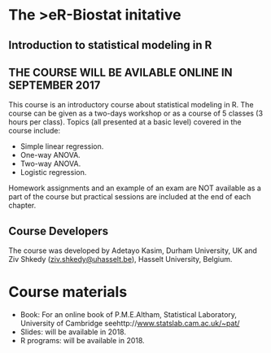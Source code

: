 # The >eR-Biostat initative
## Introduction to statistical modeling in R 
## THE COURSE WILL BE AVILABLE ONLINE IN SEPTEMBER 2017

This course is an introductory course about statistical modeling in R. The course can be given as a  two-days workshop or as a course of 5 classes (3 hours per class).
Topics (all presented at a basic level) covered in the course include:

* Simple linear regression.
* One-way ANOVA.
* Two-way ANOVA.
* Logistic regression.

Homework assignments and an example of an exam are NOT available as a part of the course but practical sessions are included at the end of each chapter.

## Course Developers
The course was developed by Adetayo Kasim, Durham University, UK and Ziv Shkedy (ziv.shkedy@uhasselt.be), Hasselt University, Belgium.

# Course materials
* Book: For an online book of P.M.E.Altham, Statistical Laboratory, University of Cambridge seehttp://www.statslab.cam.ac.uk/~pat/
* Slides: will be available in 2018.
* R programs:  will be available in 2018.
